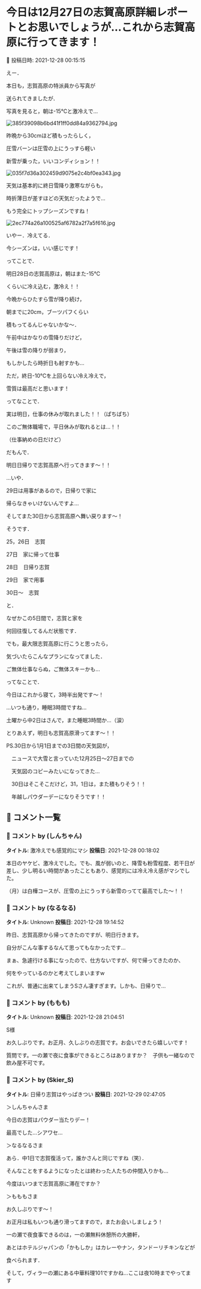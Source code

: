 # 今日は12月27日の志賀高原詳細レポートとお思いでしょうが…これから志賀高原に行ってきます！

📅 投稿日時: 2021-12-28 00:15:15

えー．


本日も，志賀高原の特派員から写真が


送られてきましたが．


写真を見ると，朝は-15℃と激冷えで…




![385f39098b6bd41f1ff0dd84a9362794.jpg](images/385f39098b6bd41f1ff0dd84a9362794.jpg)







昨晩から30cmほど積もったらしく，


圧雪バーンは圧雪の上にうっすら軽い


新雪が乗った，いいコンディション！！




![035f7d36a302459d9075e2c4bf0ea343.jpg](images/035f7d36a302459d9075e2c4bf0ea343.jpg)







天気は基本的に終日雪降り激寒ながらも，


時折薄日が差すほどの天気だったようで…


もう完全にトップシーズンですね！




![2ec774a26a100525af6782a2f7a5f616.jpg](images/2ec774a26a100525af6782a2f7a5f616.jpg)







いやー．冷えてる．


今シーズンは，いい感じです！





ってことで．


明日28日の志賀高原は，朝はまた-15℃


くらいに冷え込む，激冷え！！


今晩からひたすら雪が降り続け，


朝までに20cm，ブーツパフくらい


積もってるんじゃないかな～．


午前中はかなりの雪降りだけど，


午後は雪の降りが弱まり，


もしかしたら時折日も射すかも…


ただ，終日-10℃を上回らない冷え冷えで，


雪質は最高だと思います！





ってなことで．


実は明日，仕事の休みが取れました！！（ぱちぱち）


このご無体職場で，平日休みが取れるとは…！！


（仕事納めの日だけど）





だもんで．


明日日帰りで志賀高原へ行ってきます～！！





…いや．


29日は用事があるので，日帰りで家に


帰らなきゃいけないんですよ…





そしてまた30日から志賀高原へ舞い戻ります～！





そうです．


25，26日　志賀


27日　家に帰って仕事


28日　日帰り志賀


29日　家で用事


30日～　志賀


と．


なぜかこの5日間で，志賀と家を


何回往復してるんだ状態です．





でも，最大限志賀高原に行こうと思ったら，


気づいたらこんなプランになってました．


ご無体仕事ならぬ，ご無体スキーかも…





ってなことで．


今日はこれから寝て，3時半出発です～！


…いつも通り，睡眠3時間ですね…


土曜から中2日はさんで，また睡眠3時間か…（涙）





とりあえず，明日も志賀高原滑ってます～！！





PS.30日から1月1日までの3日間の天気図が，


　ニュースで大雪と言っていた12月25日～27日までの


　天気図のコピーみたいになってきた…


　30日はそこそこだけど，31，1日は，また積もりそう！！


　年越しパウダーデーになりそうです！！

## 💬 コメント一覧

### 💬 コメント by (しんちゃん)
**タイトル**: 激冷えでも感覚的にマシ
**投稿日**: 2021-12-28 00:18:02

本日のヤケビ、激冷えでした。でも、風が弱いのと、降雪も粉雪程度、若干日が差し、少し明るい時間があったこともあり、感覚的には冷え冷え感がマシでした。

（月）は白樺コースが、圧雪の上にうっすら新雪のってて最高でした～！！

### 💬 コメント by (なるなる)
**タイトル**: Unknown
**投稿日**: 2021-12-28 19:14:52

昨日、志賀高原から帰ってきたのですが、明日行きます。

自分がこんな事するなんて思ってもなかったです…



まぁ、急遽行ける事になったので、仕方ないですが、何で帰ってきたのか、

何をやっているのかと考えてしまいますw



これが、普通に出来てしまうSさん凄すぎます。しかも、日帰りで…

### 💬 コメント by (ももも)
**タイトル**: Unknown
**投稿日**: 2021-12-28 21:04:51

S様

お久しぶりです。お正月、久しぶりの志賀です。お会いできたら嬉しいです！

質問です。一の瀬で夜に食事ができるところはありますか？　子供も一緒なので飲み屋不可です。

### 💬 コメント by (Skier_S)
**タイトル**: 日帰り志賀はやっぱきつい
**投稿日**: 2021-12-29 02:47:05

＞しんちゃんさま

今日の志賀はパウダー当たりデー！

最高でした…シアワセ…





＞なるなるさま

あら．中1日で志賀復活って，誰かさんと同じですね（笑）．

そんなことをするようになったとは終わった人たちの仲間入りかも…

今度はいつまで志賀高原に滞在ですか？



＞もももさま

お久しぶりです～！

お正月は私もいつも通り滑ってますので，またお会いしましょう！

一の瀬で夜食事できるのは，一の瀬無料休憩所の大勝軒，

あとはホテルジャパンの「かもしか」はカレーやナン，タンドーリチキンなどが

食べられます．

そして，ヴィラ一の瀬にある中華料理101ですかね…ここは夜10時までやってます

